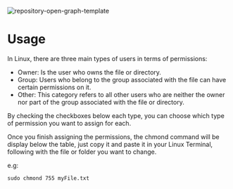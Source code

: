 ![repository-open-graph-template](https://github.com/JuaniiAndresM/LinuxPermissionGenerator/assets/64050263/2acc5be4-58be-4eb2-87e9-98bf2037054a)
# Usage
In Linux, there are three main types of users in terms of permissions: 
- Owner: Is the user who owns the file or directory.
- Group: Users who belong to the group associated with the file can have certain permissions on it.
- Other: This category refers to all other users who are neither the owner nor part of the group associated with the file or directory.
  
By checking the checkboxes below each type, you can choose which type of permission you want to assign for each.

Once you finish assigning the permissions, the chmond command will be display below the table,
just copy it and paste it in your Linux Terminal, following with the file or folder you want to change.

e.g: 
```console
sudo chmond 755 myFile.txt
```
